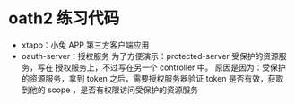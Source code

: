 # oath2 练习代码

- xtapp：小兔 APP 第三方客户端应用
- oauth-server：授权服务 为了方便演示：protected-server 受保护的资源服务，写在 授权服务上，不过写在另一个 controller 中。
  原因是因为：受保护的资源服务，拿到 token 之后，需要授权服务器验证 token 是否有效，获取到他的 scope ，是否有权限访问受保护的资源服务